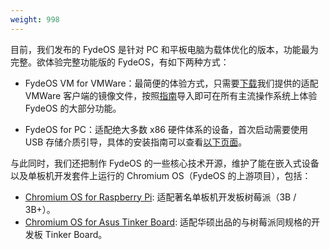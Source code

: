```yaml
---
weight: 998
---
```

目前，我们发布的 FydeOS 是针对 PC 和平板电脑为载体优化的版本，功能最为完整。欲体验完整功能版的 FydeOS，有如下两种方式：

 - FydeOS VM for VMWare：最简便的体验方式，只需要[下载](https://fydeos.com/download/)我们提供的适配 VMWare 客户端的镜像文件，按照[指南](https://fydeos.com/instructions-vmware/)导入即可在所有主流操作系统上体验 FydeOS 的大部分功能。

 - FydeOS for PC：适配绝大多数 x86 硬件体系的设备，首次启动需要使用 USB 存储介质引导，具体的安装指南可以查看[以下页面](https://fydeos.com/instructions-pc/)。

与此同时，我们还把制作 FydeOS 的一些核心技术开源，维护了能在嵌入式设备以及单板机开发套件上运行的 Chromium OS（FydeOS 的上游项目），包括：

 - [Chromium OS for Raspberry Pi](https://github.com/FydeOS/chromium_os_for_raspberry_pi): 适配著名单板机开发板树莓派（3B / 3B+）。
 - [Chromium OS for Asus Tinker Board](https://github.com/FydeOS/chromium_os_for_tinker_board): 适配华硕出品的与树莓派同规格的开发板 Tinker Board。